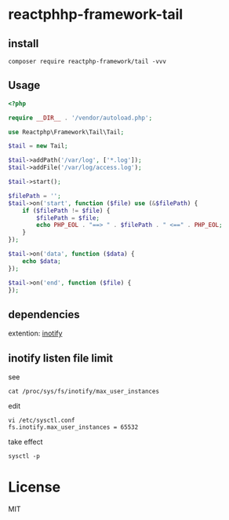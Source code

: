 # reactphhp-framework-tail

## install

```
composer require reactphp-framework/tail -vvv
```

## Usage

```php
<?php

require __DIR__ . '/vendor/autoload.php';

use Reactphp\Framework\Tail\Tail;

$tail = new Tail;

$tail->addPath('/var/log', ['*.log']);
$tail->addFile('/var/log/access.log');

$tail->start();

$filePath = '';
$tail->on('start', function ($file) use (&$filePath) {
    if ($filePath != $file) {
        $filePath = $file;
        echo PHP_EOL . "==> " . $filePath . " <==" . PHP_EOL;
    }
});

$tail->on('data', function ($data) {
    echo $data;
});

$tail->on('end', function ($file) {
});
```
## dependencies

extention: [inotify](https://www.php.net/manual/zh/function.inotify-init.php)

## inotify listen file limit

see
```
cat /proc/sys/fs/inotify/max_user_instances
```

edit 
```
vi /etc/sysctl.conf
fs.inotify.max_user_instances = 65532
```
take effect

```
sysctl -p
```


# License
MIT


